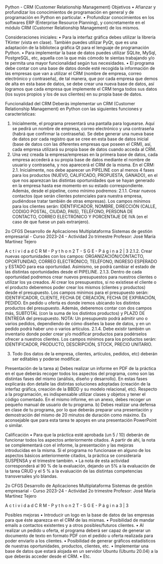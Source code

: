 Python - CRM (Customer Relationship Management)
Objetivos
• Afianzar y profundizar los conocimientos de programación en general y de programación en
Python en particular.
• Profundizar conocimientos en los softwares ERP (Enterprise Resource Planning), y
concretamente en el módulo CRM (Customer Relationship Management) de los mismos.

Consideraciones iniciales:
• Para la interfaz gráfica debes utilizar la librería TKinter (vista en clase). También puedes
utilizar PyQt, que es una adaptación de la biblioteca gráfica Qt para el lenguaje de
programación Python.
• Para implementar la base de datos puedes utilizar SQLite, MySql, PostgreSQL, etc, aquella
con la que más cómodo te sientas trabajando y/o te permita una mayor funcionalidad según
tus necesidades.
• El programa debe contar con una base de datos donde esté recogida la información de las
empresas que van a utilizar el CRM (nombre de empresa, correo electrónico y contraseña),
de tal manera, que por cada empresa que demos de alta en esta base de datos, se debe
crear una nueva base de datos, así logramos que cada empresa que implemente el CRM
tenga todos sus datos (los suyos propios y los de sus clientes) en su propia base de datos.

Funcionalidad del CRM
Deberás implementar un CRM (Customer Relationship Management) en Python con las
siguientes funciones y características:
1. Inicialmente, el programa presentará una pantalla para loguearse. Aquí se pedirá un nombre
de empresa, correo electrónico y una contraseña (habrá que confirmar la contraseña). Se
debe generar una nueva base de datos por cada registro que se cree en esta base de datos
inicial (base de datos con las diferentes empresas que poseen el CRM), así, cada empresa
utilizará su propia base de datos cuando acceda al CRM.
2. Una vez creada la empresa/empresas en la primera base de datos, cada empresa accederá
a su propia base de datos mediante el nombre de usuario y contraseña, y nos aparecerá el
CRM de la misma. En el CRM:
2.1. Inicialmente, nos debe aparecer un PIPELINE con al menos 4 fases para los productos
(NUEVO, CALIFICADO, PROPUESTA, GANADO), en el que nos aparezcan las distintas
oportunidades que se hayan generado en la empresa hasta ese momento en su estado
correspondiente. Además, desde el pipeline, como mínimo podremos:
2.1.1. Crear nuevos contactos (que serán clientes potenciales para nuestra empresa,
pudiéndose tratar también de otras empresas). Los campos mínimos para los
clientes serán: IDENTIFICADOR, NOMBRE, DIRECCIÓN (CALLE, CODIGO POSTAL,
CIUDAD, PAIS), TELÉFONO, PERSONA DE CONTACTO, CORREO ELECTRÓNICO Y
PORCENTAJE DE IVA (en el caso de que fuese un país extranjero).

2o CFGS Desarrollo de Aplicaciones Multiplataforma
Sistemas de gestión empresarial - Curso 2023-24 - Actividad 2o trimestre
Profesor: José María Martínez Tejero

A c t i v i d a d C R M - P y t h o n 2 T - S G E - P á g i n a 2 | 3
2.1.2. Crear nuevas oportunidades con los campos: ORGANIZACIÓN/CONTACTO,
OPORTUNIDAD, CORREO ELECTRÓNICO, TELÉFONO, INGRESO ESPERADO y
ESTADO para esa oportunidad. Asimismo, se podrá cambiar el estado de las
distintas oportunidades desde el PIPELINE.
2.1.3. Dentro de cada oportunidad podremos crear nuevos presupuestos para nuestros
clientes o utilizar los ya creados. Al crear los presupuestos, si no existiese el cliente
o el producto deberemos poder crear los mismos (clientes y productos) desde el
presupuesto. Los campos mínimos para el presupuesto serán: IDENTIFICADOR,
CLIENTE, FECHA DE CREACIÓN, FECHA DE EXPIRACIÓN, PEDIDO. En pedido u oferta
es donde iremos ubicando los distintos productos del presupuesto. Además,
deberemos contar con dos campos más, SUBTOTAL (con la suma de los distintos
productos) y PLAZO DE ENTREGA del presupuesto.
NOTA: Un presupuesto podrá admitir uno o varios pedidos, dependiendo de cómo
diseñes la base de datos, y en un pedido podrá haber uno o varios artículos.
2.1.4. Debe existir también un inventario donde poder crear y/o modificar productos
para podérselos ofrecer a nuestros clientes. Los campos mínimos para los
productos serán: IDENTIFICADOR, PRODUCTO, DESCRIPCIÓN, STOCK, PRECIO
UNITARIO.

3. Todo (los datos de la empresa, clientes, artículos, pedidos, etc) deberán ser editables y
poderse modificar.

Presentación de la tarea
a) Debes realizar un informe en PDF de la práctica en el que deberás recoger todos los aspectos
del programa, como son las distintas fases del mismo (análisis, diseño y desarrollo). En estas
fases explicarás don detalle las distintas soluciones adoptadas (creación de la interfaz
gráfica, creación de la BBDD y su modelo relacional, etc). Respecto a la programación, es
indispensable utilizar clases y objetos y tener el código comentado. En el mismo informe,
en un anexo, debes recoger un pequeño manual de usuario de tu programa.
b) Debes realizar una defensa en clase de tu programa, por lo que deberás preparar una
presentación y demostración del mismo de 20 minutos de duración como máximo. Es
aconsejable que para esta tarea te apoyes en una presentación PowerPoint o similar.

Calificación
• Para que la práctica esté aprobada (un 5 / 10) deberán de funcionar todos los aspectos
anteriormente citados. A partir de ahí, la nota se complementará con el informe, la
presentación y las mejoras introducidas en la misma. Si el programa no funcionase en
alguno de los aspectos básicos anteriormente citados, la práctica se consideraría
SUSPENSA y el trimestre también.
• La nota de esta actividad corresponderá al 90 % de la evaluación, dejando un 5% a la
evaluación de la tarea CRUD y el 5 % a la evaluación de las distintas competencias
transversales y/o blandas.

2o CFGS Desarrollo de Aplicaciones Multiplataforma
Sistemas de gestión empresarial - Curso 2023-24 - Actividad 2o trimestre
Profesor: José María Martínez Tejero

A c t i v i d a d C R M - P y t h o n 2 T - S G E - P á g i n a 3 | 3

Posibles mejoras
• Introducir un logo en la base de datos de las empresas para que éste aparezca en el CRM de
las mismas.
• Posibilidad de mandar emails a contactos existentes y a otros posibles/futuros clientes.
• Al realizar un pedido u oferta, el programa deberá ser capaz de generar un documento de
texto en formato PDF con el pedido u oferta realizada para poder enviarlo a los clientes.
• Posibilidad de generar gráficos estadísticos de nuestras oportunidades, productos, clientes,
etc.
• Implementar una base de datos que estará alojada en un servidor Ubuntu (Ubuntu 20.04) a
la que deberás acceder desde el CRM.
• Etc.
